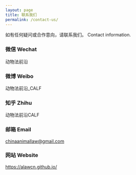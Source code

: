 ```yaml
---
layout: page
title: 联系我们
permalink: /contact-us/
---
```

如有任何疑问或合作意向，请联系我们。
Contact information.

### 微信 Wechat
动物法前沿
### 微博 Weibo
动物法前沿_CALF
### 知乎 Zhihu
动物法前沿CALF
### 邮箱 Email
<chinaanimallaw@gmail.com>
### 网站 Website
<https://alawcn.github.io/>
